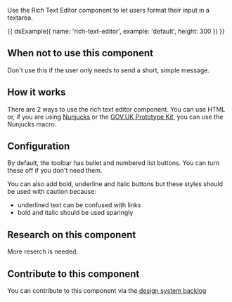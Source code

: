 Use the Rich Text Editor component to let users format their input in a textarea.

{{ dsExample({
  name: 'rich-text-editor',
  example: 'default',
  height: 300
}) }}

## When not to use this component

Don't use this if the user only needs to send a short, simple message.

## How it works

There are 2 ways to use the rich text editor component. You can use HTML or, if you are using [Nunjucks](https://mozilla.github.io/nunjucks/) or the [GOV.UK Prototype Kit](https://govuk-prototype-kit.herokuapp.com/), you can use the Nunjucks macro.

## Configuration

By default, the toolbar has bullet and numbered list buttons. You can turn these off if you don't need them.

You can also add bold, underline and italic buttons but these styles should be used with caution because:

- underlined text can be confused with links
- bold and italic should be used sparingly

## Research on this component

More reserch is needed.

## Contribute to this component

You can contribute to this component via the [design system backlog](https://github.com/ministryofjustice/mojdt-design-system-backlog/)
